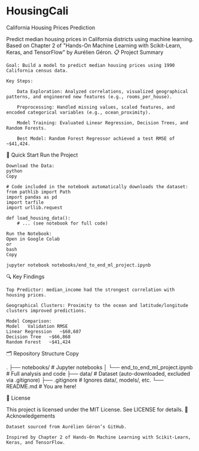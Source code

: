 # HousingCali
California Housing Prices Prediction

Predict median housing prices in California districts using machine learning.
Based on Chapter 2 of "Hands-On Machine Learning with Scikit-Learn, Keras, and TensorFlow" by Aurélien Géron.
📋 Project Summary

    Goal: Build a model to predict median housing prices using 1990 California census data.

    Key Steps:

        Data Exploration: Analyzed correlations, visualized geographical patterns, and engineered new features (e.g., rooms_per_house).

        Preprocessing: Handled missing values, scaled features, and encoded categorical variables (e.g., ocean_proximity).

        Model Training: Evaluated Linear Regression, Decision Trees, and Random Forests.

        Best Model: Random Forest Regressor achieved a test RMSE of ~$41,424.

🚀 Quick Start
Run the Project

    Download the Data:
    python
    Copy

    # Code included in the notebook automatically downloads the dataset:
    from pathlib import Path
    import pandas as pd
    import tarfile
    import urllib.request

    def load_housing_data():
        # ... (see notebook for full code)

    Run the Notebook:
    Open in Google Colab
    or
    bash
    Copy

    jupyter notebook notebooks/end_to_end_ml_project.ipynb

🔍 Key Findings

    Top Predictor: median_income had the strongest correlation with housing prices.

    Geographical Clusters: Proximity to the ocean and latitude/longitude clusters improved predictions.

    Model Comparison:
    Model	Validation RMSE
    Linear Regression	~$68,687
    Decision Tree	~$66,868
    Random Forest	~$41,424

🗂️ Repository Structure
Copy

.
├── notebooks/                          # Jupyter notebooks
│   └── end_to_end_ml_project.ipynb     # Full analysis and code
├── data/                               # Dataset (auto-downloaded, excluded via .gitignore)
├── .gitignore                          # Ignores data/, models/, etc.
└── README.md                           # You are here!

📜 License

This project is licensed under the MIT License. See LICENSE for details.
🙏 Acknowledgements

    Dataset sourced from Aurélien Géron’s GitHub.

    Inspired by Chapter 2 of Hands-On Machine Learning with Scikit-Learn, Keras, and TensorFlow.
